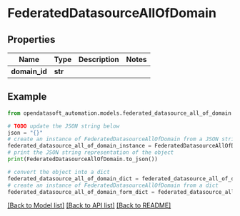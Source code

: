 # FederatedDatasourceAllOfDomain


## Properties

Name | Type | Description | Notes
------------ | ------------- | ------------- | -------------
**domain_id** | **str** |  | 

## Example

```python
from opendatasoft_automation.models.federated_datasource_all_of_domain import FederatedDatasourceAllOfDomain

# TODO update the JSON string below
json = "{}"
# create an instance of FederatedDatasourceAllOfDomain from a JSON string
federated_datasource_all_of_domain_instance = FederatedDatasourceAllOfDomain.from_json(json)
# print the JSON string representation of the object
print(FederatedDatasourceAllOfDomain.to_json())

# convert the object into a dict
federated_datasource_all_of_domain_dict = federated_datasource_all_of_domain_instance.to_dict()
# create an instance of FederatedDatasourceAllOfDomain from a dict
federated_datasource_all_of_domain_form_dict = federated_datasource_all_of_domain.from_dict(federated_datasource_all_of_domain_dict)
```
[[Back to Model list]](../README.md#documentation-for-models) [[Back to API list]](../README.md#documentation-for-api-endpoints) [[Back to README]](../README.md)


